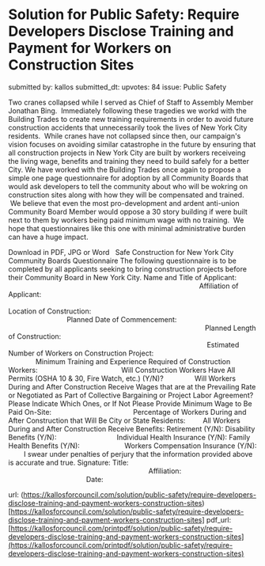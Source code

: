 # Solution for Public Safety: Require Developers Disclose Training and Payment for Workers on Construction Sites #

submitted by: kallos
submitted_dt: 
upvotes: 84
issue: Public Safety

Two cranes collapsed while I served as Chief of Staff to Assembly Member Jonathan Bing.  Immediately following these tragedies we workd with the Building Trades to create new training requirements in order to avoid future construction accidents that unnecessarily took the lives of New York City residents.  While cranes have not collapsed since then, our campaign's vision focuses on avoiding similar catastrophe in the future by ensuring that all construction projects in New York City are built by workers receiveing the living wage, benefits and training they need to build safely for a better City.
We have worked with the Building Trades once again to propose a simple one page questionnaire for adoption by all Community Boards that would ask developers to tell the community about who will be wokring on construction sites along with how they will be compensated and trained.  We believe that even the most pro-development and ardent anti-union Community Board Member would oppose a 30 story building if were built next to them by workers being paid minimum wage with no training.  We hope that questionnaires like this one with minimal administrative burden can have a huge impact.

Download in PDF, JPG or Word
 
Safe Construction for New York City Community Boards Questionnaire
The following questionnaire is to be completed by all applicants seeking to bring construction projects before their Community Board in New York City.
Name and Title of Applicant:                                                                                                            
Affiliation of Applicant:                                                                                                                    
Location of Construction:                                                                                                                  
Planned Date of Commencement:                                                                                                     
Planned Length of Construction:                                                                                                      
Estimated Number of Workers on Construction Project:                                                                  
Minimum Training and Experience Required of Construction Workers:                                          
Will Construction Workers Have All Permits (OSHA 10 & 30, Fire Watch, etc.) (Y/N)?               
Will Workers During and After Construction Receive Wages that are at the Prevailing Rate or Negotiated as Part of Collective Bargaining or Project Labor Agreement?  Please Indicate Which Ones, or If Not Please Provide Minimum Wage to Be Paid On-Site:                                         
Percentage of Workers During and After Construction that Will Be City or State Residents:        
All Workers During and After Construction Receive Benefits:
Retirement (Y/N):
Disability Benefits (Y/N):                              
Individual Health Insurance (Y/N):
Family Health Benefits (Y/N):                      
Workers Compensation Insurance (Y/N):      
 
I swear under penalties of perjury that the information provided above is accurate and true.
Signature:
Title:                                                                                       
Affiliation:                                                                              
Date:

url: (https://kallosforcouncil.com/solution/public-safety/require-developers-disclose-training-and-payment-workers-construction-sites)[https://kallosforcouncil.com/solution/public-safety/require-developers-disclose-training-and-payment-workers-construction-sites]
pdf_url: [https://kallosforcouncil.com/printpdf/solution/public-safety/require-developers-disclose-training-and-payment-workers-construction-sites](https://kallosforcouncil.com/printpdf/solution/public-safety/require-developers-disclose-training-and-payment-workers-construction-sites)